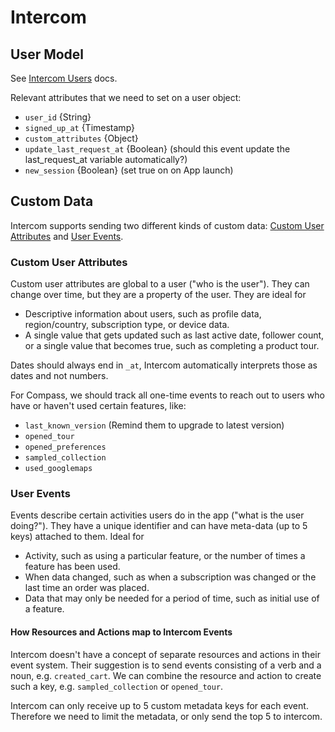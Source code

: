 # Intercom


## User Model

See [Intercom Users][intercom-users] docs.

Relevant attributes that we need to set on a user object:

- `user_id` {String}
- `signed_up_at` {Timestamp}
- `custom_attributes` {Object}
- `update_last_request_at` {Boolean}  (should this event update the last_request_at variable automatically?)
- `new_session` {Boolean} (set true on on App launch)


## Custom Data

Intercom supports sending two different kinds of custom data: [Custom User Attributes][custom-user-attributes] and
[User Events][user-events].

### Custom User Attributes

Custom user attributes are global to a user ("who is the user"). They can change
over time, but they are a property of the user. They are ideal for  

- Descriptive information about users, such as profile data, region/country,
subscription type, or device data.
- A single value that gets updated such as last active date, follower count,
or a single value that becomes true, such as completing a product tour.

Dates should always end in `_at`, Intercom automatically interprets those as
dates and not numbers.


For Compass, we should track all one-time events to reach out to users who
have or haven't used certain features, like:

- `last_known_version`   (Remind them to upgrade to latest version)
- `opened_tour`
- `opened_preferences`
- `sampled_collection`
- `used_googlemaps`


### User Events

Events describe certain activities users do in the app ("what is the user doing?").
They have a unique identifier and can have meta-data (up to 5 keys) attached to
them. Ideal for

- Activity, such as using a particular feature, or the number of times a feature has been used.
- When data changed, such as when a subscription was changed or the last time an order was placed.
- Data that may only be needed for a period of time, such as initial use of a feature.


#### How Resources and Actions map to Intercom Events

Intercom doesn't have a concept of separate resources and actions in their
event system. Their suggestion is to send events consisting of a verb and
a noun, e.g. `created_cart`. We can combine the resource and action to
create such a key, e.g. `sampled_collection` or `opened_tour`.

Intercom can only receive up to 5 custom metadata keys for each event. Therefore we
need to limit the metadata, or only send the top 5 to intercom.


[custom-user-attributes]: https://docs.intercom.io/configuring-intercom/send-custom-user-attributes-to-intercom
[user-events]: https://docs.intercom.io/intercom-for-user-analysis/tracking-user-events-in-intercom
[intercom-users]: https://doc.intercom.io/api/?javascript#users
